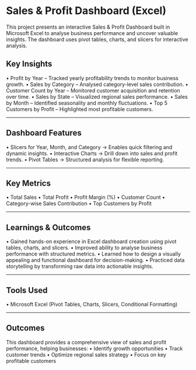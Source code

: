 # Sales & Profit Dashboard (Excel)
This project presents an interactive Sales & Profit Dashboard built in Microsoft Excel to analyse business performance and uncover valuable insights.
The dashboard uses pivot tables, charts, and slicers for interactive analysis.

## Key Insights
•	Profit by Year – Tracked yearly profitability trends to monitor business growth.
•	Sales by Category – Analysed category-level sales contribution.
•	Customer Count by Year – Monitored customer acquisition and retention over time.
•	Sales by State – Visualized regional sales performance.
•	Sales by Month – Identified seasonality and monthly fluctuations.
•	Top 5 Customers by Profit – Highlighted most profitable customers.
________________________________________
## Dashboard Features
•	Slicers for Year, Month, and Category → Enables quick filtering and dynamic insights.
•	Interactive Charts → Drill down into sales and profit trends.
•	Pivot Tables → Structured analysis for flexible reporting.
________________________________________
## Key Metrics
•	Total Sales
•	Total Profit
•	Profit Margin (%)
•	Customer Count
•	Category-wise Sales Contribution
•	Top Customers by Profit
________________________________________
## Learnings & Outcomes
•	Gained hands-on experience in Excel dashboard creation using pivot tables, charts, and slicers.
•	Improved ability to analyse business performance with structured metrics.
•	Learned how to design a visually appealing and functional dashboard for decision-making.
•	Practiced data storytelling by transforming raw data into actionable insights.
________________________________________
## Tools Used
•	Microsoft Excel (Pivot Tables, Charts, Slicers, Conditional Formatting)
________________________________________
## Outcomes
This dashboard provides a comprehensive view of sales and profit performance, helping businesses:
•	Identify growth opportunities
•	Track customer trends
•	Optimize regional sales strategy
•	Focus on key profitable customers

